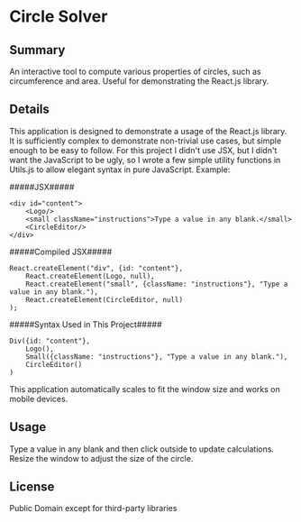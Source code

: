 # Circle Solver #

## Summary ##

An interactive tool to compute various properties of circles, such as circumference and area. Useful for demonstrating the React.js library.

## Details ##

This application is designed to demonstrate a usage of the React.js library. It is sufficiently complex to demonstrate non-trivial use cases, but simple enough to be easy to follow. For this project I didn't use JSX, but I didn't want the JavaScript to be ugly, so I wrote a few simple utility functions in Utils.js to allow elegant syntax in pure JavaScript. Example:

#####JSX#####
```
<div id="content">
	<Logo/>
	<small className="instructions">Type a value in any blank.</small>
	<CircleEditor/>
</div>

```

#####Compiled JSX#####
```
React.createElement("div", {id: "content"}, 
	React.createElement(Logo, null), 
	React.createElement("small", {className: "instructions"}, "Type a value in any blank."), 
	React.createElement(CircleEditor, null)
);
```

#####Syntax Used in This Project#####
```
Div({id: "content"},
	Logo(),
	Small({className: "instructions"}, "Type a value in any blank."),
	CircleEditor()
)
```

This application automatically scales to fit the window size and works on mobile devices.

## Usage ##

Type a value in any blank and then click outside to update calculations. Resize the window to adjust the size of the circle.

## License ##

Public Domain except for third-party libraries